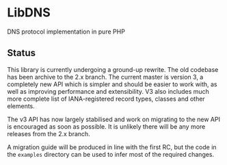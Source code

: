 LibDNS
======

DNS protocol implementation in pure PHP

Status
------

This library is currently undergoing a ground-up rewrite. The old codebase has been archive to the 2.x branch. The
current master is version 3, a completely new API which is simpler and should be easier to work with, as well as
improving performance and extensibility. V3 also includes much more complete list of IANA-registered record types,
classes and other elements. 

The v3 API has now largely stabilised and work on migrating to the new API is encouraged as soon as possible. It is
unlikely there will be any more releases from the 2.x branch.

A migration guide will be produced in line with the first RC, but the code in the `examples` directory can be used to
infer most of the required changes.
